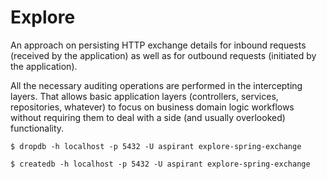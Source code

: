 
# Explore

An approach on persisting HTTP exchange details 
for inbound requests (received by the application) as well as 
for outbound requests (initiated by the application).

All the necessary auditing operations are performed in the intercepting layers.
That allows basic application layers (controllers, services, repositories, whatever) to 
focus on business domain logic workflows without requiring them to 
deal with a side (and usually overlooked) functionality.  

`$ dropdb -h localhost -p 5432 -U aspirant explore-spring-exchange`

`$ createdb -h localhost -p 5432 -U aspirant explore-spring-exchange`